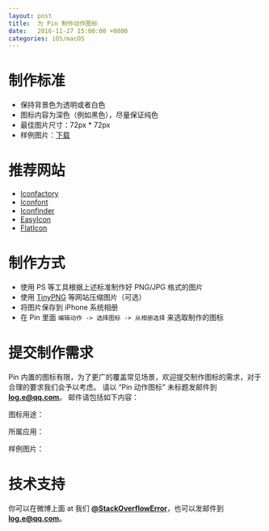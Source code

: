 ```yaml
---
layout: post
title:  为 Pin 制作动作图标
date:   2016-11-27 15:00:00 +0800
categories: iOS/macOS
---
```


# 制作标准
- 保持背景色为透明或者白色
- 图标内容为深色（例如黑色），尽量保证纯色
- 最佳图片尺寸：72px * 72px
- 样例图片：[下载](https://raw.githubusercontent.com/cyanzhong/cyanzhong.github.io/master/assets/images/pin-icon-battery.png)

# 推荐网站
- [Iconfactory](http://iconfactory.com/freeware)
- [Iconfont](http://www.iconfont.cn/plus)
- [Iconfinder](https://www.iconfinder.com/)
- [EasyIcon](http://www.easyicon.net/)
- [FlatIcon](http://www.flaticon.com/)

# 制作方式
- 使用 PS 等工具根据上述标准制作好 PNG/JPG 格式的图片
- 使用 [TinyPNG](https://tinypng.com/) 等网站压缩图片（可选）
- 将图片保存到 iPhone 系统相册
- 在 Pin 里面 `编辑动作 -> 选择图标 -> 从相册选择` 来选取制作的图标

# 提交制作需求
Pin 内置的图标有限，为了更广的覆盖常见场景，欢迎提交制作图标的需求，对于合理的要求我们会予以考虑。
请以 “Pin 动作图标” 未标题发邮件到 **[log.e@qq.com](mailto:log.e@qq.com)**。
邮件请包括如下内容：

图标用途：

所属应用：

样例图片：

# 技术支持 
你可以在微博上面 at 我们 **[@StackOverflowError](http://weibo.com/0x00eeee)**，也可以发邮件到 **[log.e@qq.com](mailto:log.e@qq.com)**。
